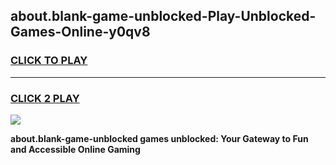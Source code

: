 
## about.blank-game-unblocked-Play-Unblocked-Games-Online-y0qv8
<h3>
<a href="https://premium76.site?title=about.blank-game-unblocked&ref=24A">CLICK TO PLAY</a></h3>
<hr>

<h3>
<a href="https://premium76.site?title=about.blank-game-unblocked&ref=24A">CLICK 2 PLAY</a>
  
</h3>

<a href="https://premium76.site?title=about.blank-game-unblocked&ref=24A"><img src="https://clearcache.store/games.png"></a>


**about.blank-game-unblocked games unblocked: Your Gateway to Fun and Accessible Online Gaming**
